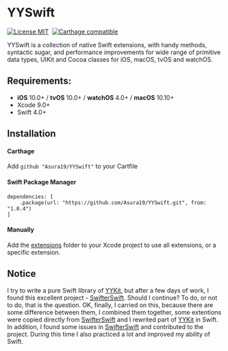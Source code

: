 # YYSwift

[![License MIT](https://img.shields.io/badge/license-MIT-green.svg?style=flat)](https://raw.githubusercontent.com/Asura19/YYSwift/master/LICENSE)&nbsp;
[![Carthage compatible](https://img.shields.io/badge/Carthage-compatible-4BC51D.svg?style=flat)](https://github.com/Carthage/Carthage)&nbsp;


YYSwift is a collection of native Swift extensions, with handy methods, syntactic sugar, and performance improvements for wide range of primitive data types, UIKit and Cocoa classes for iOS, macOS, tvOS and watchOS.

## Requirements:
- **iOS** 10.0+ / **tvOS** 10.0+ / **watchOS** 4.0+ / **macOS** 10.10+
- Xcode 9.0+
- Swift 4.0+

## Installation
#### Carthage
Add ```github "Asura19/YYSwift"``` to your Cartfile
#### Swift Package Manager
```
dependencies: [
    .package(url: "https://github.com/Asura19/YYSwift.git", from: "1.0.4")
]
```
#### Manually
Add the <a href="https://github.com/Asura19/YYSwift/tree/master/Sources">extensions</a> folder to your Xcode project to use all extensions, or a specific extension.

## Notice
I try to write a pure Swift library of [YYKit](https://github.com/ibireme/YYKit), but after a few days of work, I found this excellent project - [SwifterSwift](https://github.com/SwifterSwift/swifterSwift). Should I continue? To do, or not to do, that is the question. OK, finally, I carried on this, because there are some difference between them, I combined them together, some extentions were copied directly from [SwifterSwift](https://github.com/SwifterSwift/swifterSwift) and I rewrited part of [YYKit](https://github.com/ibireme/YYKit) in Swift. In addition, I found some issues in [SwifterSwift](https://github.com/SwifterSwift/swifterSwift) and contributed to the project. During this time I also practiced a lot and improved my ability of Swift.


